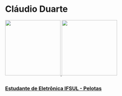 <h1>Cláudio Duarte</h1>
<div>
  <a href="https://github.com/claudiood">
  <img height="180em" src="https://github-readme-stats.vercel.app/api?username=claudiood&show_icons=true&theme=dark&include_all_commits=true&count_private=true"/>
  <img height="180em" src="https://github-readme-stats.vercel.app/api/top-langs/?username=claudiood&layout=compact&langs_count=16&theme=dark"/>
</div>
 
##
  
<h3>Estudante de Eletrônica IFSUL - Pelotas</h3>
 
